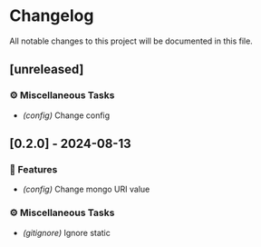 # Changelog

All notable changes to this project will be documented in this file.

## [unreleased]

### ⚙️ Miscellaneous Tasks

- *(config)* Change config

## [0.2.0] - 2024-08-13

### 🚀 Features

- *(config)* Change mongo URI value

### ⚙️ Miscellaneous Tasks

- *(gitignore)* Ignore static

<!-- generated by git-cliff -->

